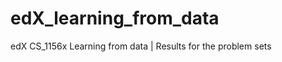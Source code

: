 edX_learning_from_data
======================

edX CS_1156x Learning from data | Results for the problem sets
